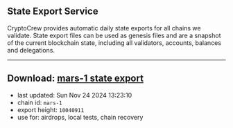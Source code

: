 ## State Export Service
CryptoCrew provides automatic daily state exports for all chains we validate. State export files can be used as genesis files and are a snapshot of the current blockchain state, including all validators, accounts, balances and delegations.

---
**Download: [mars-1 state export](https://dl-eu2.ccvalidators.com/SERVICE/mars/mars-1_export_10040911.json)**
---

- last updated: Sun Nov 24 2024 13:23:10
- chain id: `mars-1`
- export height: `10040911`
- use for: airdrops, local tests, chain recovery

